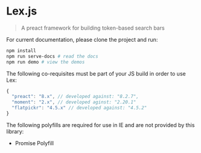 # Lex.js

> A preact framework for building token-based search bars

For current documentation, please clone the project and run:

```bash
npm install
npm run serve-docs # read the docs
npm run demo # view the demos
```

The following co-requisites must be part of your JS build in order to use Lex:

```js
{
  "preact": "8.x", // developed against: "8.2.7",
  "moment": "2.x", // developed aginst: "2.20.1"
  "flatpickr": "4.5.x" // developed against: "4.5.2"
}
```

The following polyfills are required for use in IE and are not provided by this library:

- Promise Polyfill
